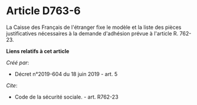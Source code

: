 # Article D763-6

La Caisse des Français de l'étranger fixe le modèle et la liste des pièces justificatives nécessaires à la demande d'adhésion
prévue à l'article R. 762-23.

**Liens relatifs à cet article**

_Créé par_:

  - Décret n°2019-604 du 18 juin 2019 - art. 5

_Cite_:

  - Code de la sécurité sociale. - art. R762-23
